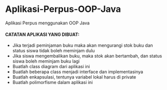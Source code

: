 # Aplikasi-Perpus-OOP-Java
Aplikasi Perpus menggunakan OOP Java

<h4>CATATAN APLIKASI YANG DIBUAT:</h4>
<ul>
<li> Jika terjadi peminjaman buku maka akan mengurangi stok buku dan status siswa tidak boleh meminjam dulu</li>
<li> Jika siswa mengembalikan buku, maka stok akan bertambah, dan status siswa boleh meminjam buku lagi</li>
<li> Buatlah class diagram dari aplikasi ini</li>
<li> Buatlah beberapa class menjadi interface dan implementasinya</li>
<li> Buatlah enkapsulasi, tentunya variabel lokal harus di private</li>
<li> Buatlah polimorfisme dalam aplikasi ini</li>
</ul>
